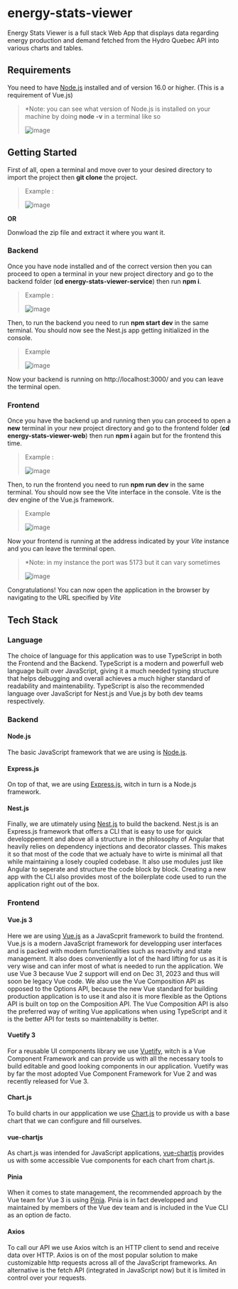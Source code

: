 # energy-stats-viewer

Energy Stats Viewer is a full stack Web App that displays data regarding energy production and demand fetched from the Hydro Quebec API into various charts and tables.

## Requirements

You need to have [Node.js](https://nodejs.org/en) installed and of version 16.0 or higher. (This is a requirement of Vue.js)

> *Note: you can see what version of Node.js is installed on your machine by doing **node -v** in a terminal like so
> 
> ![image](https://github.com/ORBernier/energy-stats-viewer/assets/39271860/48f8c0c6-4e90-4cc6-9fd8-dbf328adf116) 

## Getting Started

First of all, open a terminal and move over to your desired directory to import the project then **git clone** the project.

> Example :
> 
> ![image](https://github.com/ORBernier/energy-stats-viewer/assets/39271860/543096d4-30de-4513-9862-12f9480e3956)

**OR**

Donwload the zip file and extract it where you want it.

### Backend

Once you have node installed and of the correct version then you can proceed to open a terminal in your new project directory and go to the backend folder (**cd energy-stats-viewer-service**) then run **npm i**.

> Example :
> 
> ![image](https://github.com/ORBernier/energy-stats-viewer/assets/39271860/dbe387e5-49bb-481c-a128-c6afb6795abe)

Then, to run the backend you need to run **npm start dev** in the same terminal. You should now see the Nest.js app getting initialized in the console.

> Example
> 
> ![image](https://github.com/ORBernier/energy-stats-viewer/assets/39271860/eb483b86-97e3-474b-941e-a1d59f9277cb)

Now your backend is running on http://localhost:3000/ and you can leave the terminal open.

### Frontend

Once you have the backend up and running then you can proceed to open a **new** terminal in your new project directory and go to the frontend folder (**cd energy-stats-viewer-web**) then run **npm i** again but for the frontend this time.

> Example :
> 
> ![image](https://github.com/ORBernier/energy-stats-viewer/assets/39271860/5a173a16-47ee-431a-9cc1-92adb30ca013)

Then, to run the frontend you need to run **npm run dev** in the same terminal. You should now see the Vite interface in the console. Vite is the dev engine of the Vue.js framework.

> Example
> 
> ![image](https://github.com/ORBernier/energy-stats-viewer/assets/39271860/d14fe859-8c73-4137-9f9e-3bf59aca77d9)

Now your frontend is running at the address indicated by your *Vite* instance and you can leave the terminal open.

> *Note: in my instance the port was 5173 but it can vary sometimes
> 
> ![image](https://github.com/ORBernier/energy-stats-viewer/assets/39271860/7d2c1c19-2c98-4c50-b5a2-75a756858204)

Congratulations! You can now open the application in the browser by navigating to the URL specified by *Vite*

## Tech Stack

### Language

The choice of language for this application was to use TypeScript in both the Frontend and the Backend. TypeScript is a modern and powerfull web language built over JavaScript, giving it a much needed typing structure that helps debugging and overall achieves a much higher standard of readability and maintenability. TypeScript is also the recommended language over JavaScript for Nest.js and Vue.js by both dev teams respectively.

### Backend

#### Node.js

The basic JavaScript framework that we are using is [Node.js](https://nodejs.org/en).

#### Express.js

On top of that, we are using [Express.js](https://expressjs.com/), witch in turn is a Node.js framework.

#### Nest.js

Finally, we are utimately using [Nest.js](https://nestjs.com/) to build the backend. Nest.js is an Express.js framework that offers a CLI that is easy to use for quick developpement and above all a structure in the philosophy of Angular that heavily relies on dependency injections and decorator classes. This makes it so that most of the code that we actualy have to wirte is minimal all that while maintaining a losely coupled codebase. It also use modules just like Angular to seperate and structure the code block by block. Creating a new app with the CLI also provides most of the boilerplate code used to run the application right out of the box.

### Frontend

#### Vue.js 3

Here we are using [Vue.js](https://vuejs.org/) as a JavaScprit framework to build the frontend. Vue.js is a modern JavaScript framework for developping user interfaces and is packed with modern functionalities such as reactivity and state management. It also does conveniently a lot of the hard lifting for us as it is very wise and can infer most of what is needed to run the application. We use Vue 3 because Vue 2 support will end on Dec 31, 2023 and thus will soon be legacy Vue code. We also use the Vue Composition API as opposed to the Options API, because the new Vue standard for building production application is to use it and also it is more flexible as the Options API is built on top on the Composition API. The Vue Composition API is also the preferred way of writing Vue applications when using TypeScript and it is the better API for tests so maintenability is better.

#### Vuetify 3

For a reusable UI components library we use [Vuetify](https://vuetifyjs.com/en/), witch is a Vue Component Framework and can provide us with all the necessary tools to build editable and good looking components in our application. Vuetify was by far the most adopted Vue Component Framework for Vue 2 and was recently released for Vue 3.

#### Chart.js

To build charts in our appplication we use [Chart.js](https://www.chartjs.org/) to provide us with a base chart that we can configure and fill ourselves.

#### vue-chartjs

As chart.js was intended for JavaScript applications, [vue-chartjs](https://vue-chartjs.org/) provides us with some accessible Vue components for each chart from chart.js.

#### Pinia

When it comes to state management, the recommended approach by the Vue team for Vue 3 is using [Pinia](https://pinia.vuejs.org/). Pinia is in fact developped and maintained by members of the Vue dev team and is included in the Vue CLI as an option de facto.

#### Axios

To call our API we use Axios witch is an HTTP client to send and receive data over HTTP. Axios is on of the most popular solution to make customizable http requests across all of the JavaScript frameworks. An alternative is the fetch API (integrated in JavaScript now) but it is limited in control over your requests.
